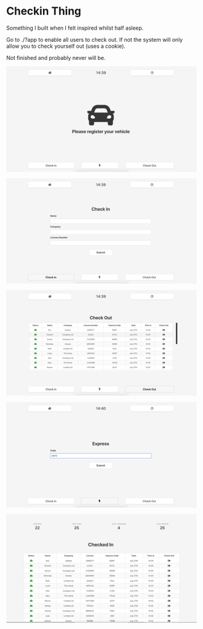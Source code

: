 # Checkin Thing

Something I built when I felt inspired whilst half asleep.

Go to ./?app to enable all users to check out. If not the system will only allow you to check yourself out (uses a cookie).

Not finished and probably never will be.

![](screenshots/1.jpg)

![](screenshots/2.jpg)

![](screenshots/3.jpg)

![](screenshots/4.jpg)

![](screenshots/5.jpg)
